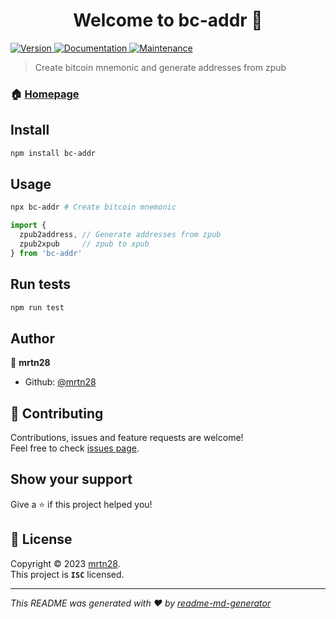 <h1 align="center">Welcome to bc-addr 👋</h1>
<p>
  <a href="https://www.npmjs.com/package/bc-addr" target="_blank">
    <img alt="Version" src="https://img.shields.io/npm/v/bc-addr.svg">
  </a>
  <a href="https://github.com/mrtn28/bc-addr#readme" target="_blank">
    <img alt="Documentation" src="https://img.shields.io/badge/documentation-yes-brightgreen.svg" />
  </a>
  <a href="https://github.com/mrtn28/bc-addr/graphs/commit-activity" target="_blank">
    <img alt="Maintenance" src="https://img.shields.io/badge/Maintained%3F-yes-green.svg" />
  </a>
</p>

> Create bitcoin mnemonic and generate addresses from zpub

### 🏠 [Homepage](https://github.com/mrtn28/bc-addr#readme)

## Install

```sh
npm install bc-addr
```

## Usage

```sh
npx bc-addr # Create bitcoin mnemonic
```

```js
import {
  zpub2address, // Generate addresses from zpub
  zpub2xpub     // zpub to xpub
} from 'bc-addr'
```

## Run tests

```sh
npm run test
```

## Author

👤 **mrtn28**

* Github: [@mrtn28](https://github.com/mrtn28)

## 🤝 Contributing

Contributions, issues and feature requests are welcome!<br />Feel free to check [issues page](https://github.com/mrtn28/bc-addr/issues).

## Show your support

Give a ⭐️ if this project helped you!

## 📝 License

Copyright © 2023 [mrtn28](https://github.com/mrtn28).<br />
This project is **`ISC`** licensed.

***
_This README was generated with ❤️ by [readme-md-generator](https://github.com/kefranabg/readme-md-generator)_
